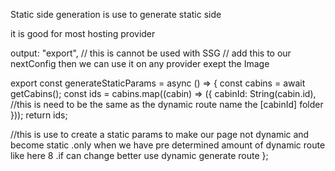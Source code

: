Static side generation is use to generate static side

it is good for most hosting provider

output: "export", // this is cannot be used with SSG // add this to our nextConfig then we can use it on any provider exept the Image

export const generateStaticParams = async () => {
const cabins = await getCabins();
const ids = cabins.map((cabin) => ({
cabinId: String(cabin.id), //this is need to be the same as the dynamic route name the [cabinId] folder
}));
return ids;

//this is use to create a static params to make our page not dynamic and become static .only when we have pre determined amount of dynamic route like here 8 .if can change better use dynamic generate route
};
